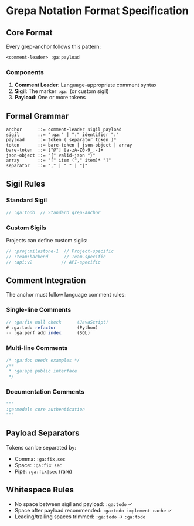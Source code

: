 # Grepa Notation Format Specification

## Core Format

Every grep-anchor follows this pattern:

```
<comment-leader> :ga:payload
```

### Components

1. **Comment Leader**: Language-appropriate comment syntax
2. **Sigil**: The marker `:ga:` (or custom sigil)
3. **Payload**: One or more tokens

## Formal Grammar

```ebnf
anchor      ::= comment-leader sigil payload
sigil       ::= ":ga:" | ":" identifier ":"
payload     ::= token ( separator token )*
token       ::= bare-token | json-object | array
bare-token  ::= ["@"] [a-zA-Z0-9_.-]+
json-object ::= "{" valid-json "}"
array       ::= "[" item ("," item)* "]"
separator   ::= "," | " " | "|"
```

## Sigil Rules

### Standard Sigil
```javascript
// :ga:todo  // Standard grep-anchor
```

### Custom Sigils
Projects can define custom sigils:
```javascript
// :proj:milestone-1  // Project-specific
// :team:backend      // Team-specific
// :api:v2           // API-specific
```

## Comment Integration

The anchor must follow language comment rules:

### Single-line Comments
```javascript
// :ga:fix null check      (JavaScript)
# :ga:todo refactor        (Python)
-- :ga:perf add index      (SQL)
```

### Multi-line Comments
```javascript
/* :ga:doc needs examples */
/**
 * :ga:api public interface
 */
```

### Documentation Comments
```python
"""
:ga:module core authentication
"""
```

## Payload Separators

Tokens can be separated by:
- Comma: `:ga:fix,sec`
- Space: `:ga:fix sec`
- Pipe: `:ga:fix|sec` (rare)

## Whitespace Rules

- No space between sigil and payload: `:ga:todo` ✓
- Space after payload recommended: `:ga:todo implement cache` ✓
- Leading/trailing spaces trimmed: ` :ga:todo ` → `:ga:todo`